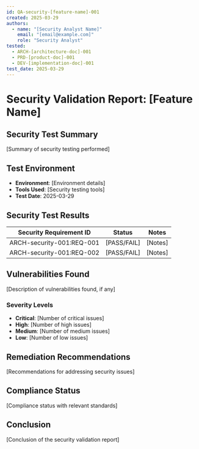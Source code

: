```yaml
---
id: QA-security-[feature-name]-001
created: 2025-03-29
authors:
  - name: "[Security Analyst Name]"
    email: "[email@example.com]"
    role: "Security Analyst"
tested:
  - ARCH-[architecture-doc]-001
  - PRD-[product-doc]-001
  - DEV-[implementation-doc]-001
test_date: 2025-03-29
---
```


# Security Validation Report: [Feature Name] <!-- TEST-001 -->

## Security Test Summary <!-- TEST-002 -->
[Summary of security testing performed]

## Test Environment <!-- TEST-003 -->
- **Environment**: [Environment details]
- **Tools Used**: [Security testing tools]
- **Test Date**: 2025-03-29

## Security Test Results <!-- TEST-004 -->

| Security Requirement ID | Status | Notes |
|------------------------|--------|-------|
| ARCH-security-001:REQ-001 | [PASS/FAIL] | [Notes] |
| ARCH-security-001:REQ-002 | [PASS/FAIL] | [Notes] |

## Vulnerabilities Found <!-- BUG-001 -->
[Description of vulnerabilities found, if any]

### Severity Levels
- **Critical**: [Number of critical issues]
- **High**: [Number of high issues]
- **Medium**: [Number of medium issues]
- **Low**: [Number of low issues]

## Remediation Recommendations <!-- TASK-001 -->
[Recommendations for addressing security issues]

## Compliance Status <!-- INFO-001 -->
[Compliance status with relevant standards]

## Conclusion <!-- INFO-002 -->
[Conclusion of the security validation report]